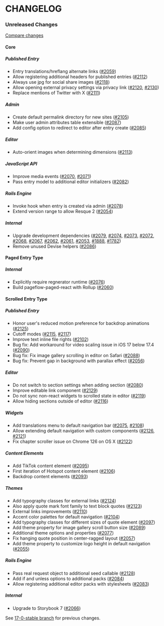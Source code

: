 # CHANGELOG

### Unreleased Changes

[Compare changes](https://github.com/codevise/pageflow/compare/17-0-stable...master)


#### Core

##### Published Entry

- Entry translations/hreflang alternate links
  ([#2059](https://github.com/codevise/pageflow/pull/2059))
- Allow registering additional headers for published entries
  ([#2112](https://github.com/codevise/pageflow/pull/2112))
- Always use jpg for social share images
  ([#2118](https://github.com/codevise/pageflow/pull/2118))
- Allow opening external privacy settings via privacy link
  ([#2120](https://github.com/codevise/pageflow/pull/2120),
   [#2130](https://github.com/codevise/pageflow/pull/2130))
- Replace mentions of Twitter with X
  ([#2111](https://github.com/codevise/pageflow/pull/2111))

##### Admin

- Create default permalink directory for new sites
  ([#2105](https://github.com/codevise/pageflow/pull/2105))
- Make user admin attributes table extensible
  ([#2087](https://github.com/codevise/pageflow/pull/2087))
- Add config option to redirect to editor after entry create
  ([#2085](https://github.com/codevise/pageflow/pull/2085))

##### Editor

- Auto-orient images when determining dimensions
  ([#2113](https://github.com/codevise/pageflow/pull/2113))

##### JavaScript API

- Improve media events
  ([#2070](https://github.com/codevise/pageflow/pull/2070),
   [#2071](https://github.com/codevise/pageflow/pull/2071))
- Pass entry model to additional editor initializers
  ([#2082](https://github.com/codevise/pageflow/pull/2082))

##### Rails Engine

- Invoke hook when entry is created via admin
  ([#2078](https://github.com/codevise/pageflow/pull/2078))
- Extend version range to allow Resque 2
  ([#2054](https://github.com/codevise/pageflow/pull/2054))

##### Internal

- Upgrade development dependencies
  ([#2079](https://github.com/codevise/pageflow/pull/2079),
   [#2074](https://github.com/codevise/pageflow/pull/2074),
   [#2073](https://github.com/codevise/pageflow/pull/2073),
   [#2072](https://github.com/codevise/pageflow/pull/2072),
   [#2068](https://github.com/codevise/pageflow/pull/2068),
   [#2067](https://github.com/codevise/pageflow/pull/2067),
   [#2062](https://github.com/codevise/pageflow/pull/2062),
   [#2061](https://github.com/codevise/pageflow/pull/2061),
   [#2053](https://github.com/codevise/pageflow/pull/2053),
   [#1888](https://github.com/codevise/pageflow/pull/1888),
   [#1782](https://github.com/codevise/pageflow/pull/1782))
- Remove unused Devise helpers
  ([#2086](https://github.com/codevise/pageflow/pull/2086))

#### Paged Entry Type

##### Internal

- Explicitly require regnerator runtime
  ([#2076](https://github.com/codevise/pageflow/pull/2076))
- Build pageflow-paged-react with Rollup
  ([#2060](https://github.com/codevise/pageflow/pull/2060))

#### Scrolled Entry Type

##### Published Entry

- Honor user's reduced motion preference for backdrop animations
  ([#2125](https://github.com/codevise/pageflow/pull/2125))
- Cutoff modes
  ([#2115](https://github.com/codevise/pageflow/pull/2115),
   [#2117](https://github.com/codevise/pageflow/pull/2117))
- Improve text inline file rights
  ([#2102](https://github.com/codevise/pageflow/pull/2102))
- Bug fix: Add workaround for video scaling issue in iOS 17 below 17.4
  ([#2090](https://github.com/codevise/pageflow/pull/2090))
- Bug fix: Fix image gallery scrolling in editor on Safari
  ([#2088](https://github.com/codevise/pageflow/pull/2088))
- Bug fix: Prevent gap in background with parallax effect
  ([#2056](https://github.com/codevise/pageflow/pull/2056))

##### Editor

- Do not switch to section settings when adding section
  ([#2080](https://github.com/codevise/pageflow/pull/2080))
- Improve editable link component
  ([#2129](https://github.com/codevise/pageflow/pull/2129))
- Do not sync non-react widgets to scrolled state in editor
  ([#2119](https://github.com/codevise/pageflow/pull/2119))
- Allow hiding sections outside of editor
  ([#2116](https://github.com/codevise/pageflow/pull/2116))

##### Widgets

- Add translations menu to default navigation bar
  ([#2075](https://github.com/codevise/pageflow/pull/2075),
   [#2108](https://github.com/codevise/pageflow/pull/2108))
- Allow extending default navigation with custom components
  ([#2126](https://github.com/codevise/pageflow/pull/2126),
   [#2121](https://github.com/codevise/pageflow/pull/2121))
- Fix chapter scroller issue on Chrome 126 on OS X
  ([#2122](https://github.com/codevise/pageflow/pull/2122))

##### Content Elements

- Add TikTok content element
  ([#2095](https://github.com/codevise/pageflow/pull/2095))
- First iteration of Hotspot content element
  ([#2106](https://github.com/codevise/pageflow/pull/2106))
- Backdrop content elements
  ([#2093](https://github.com/codevise/pageflow/pull/2093))

##### Themes

- Add typography classes for external links
  ([#2124](https://github.com/codevise/pageflow/pull/2124))
- Also apply quote mark font family to text block quotes
  ([#2123](https://github.com/codevise/pageflow/pull/2123))
- External links improvements
  ([#2110](https://github.com/codevise/pageflow/pull/2110))
- Accent color palettes for default navigation
  ([#2104](https://github.com/codevise/pageflow/pull/2104))
- Add typography classes for different sizes of quote element
  ([#2097](https://github.com/codevise/pageflow/pull/2097))
- Add theme property for image gallery scroll button size
  ([#2089](https://github.com/codevise/pageflow/pull/2089))
- Additional theme options and properties
  ([#2077](https://github.com/codevise/pageflow/pull/2077))
- Fix hanging quote position in center-ragged layout
  ([#2057](https://github.com/codevise/pageflow/pull/2057))
- Add theme property to customize logo height in default navigation
  ([#2055](https://github.com/codevise/pageflow/pull/2055))

##### Rails Engine

- Pass real request object to additional seed callable
  ([#2128](https://github.com/codevise/pageflow/pull/2128))
- Add if and unless options to additional packs
  ([#2084](https://github.com/codevise/pageflow/pull/2084))
- Allow registering additional editor packs with stylesheets
  ([#2083](https://github.com/codevise/pageflow/pull/2083))

##### Internal

- Upgrade to Storybook 7
  ([#2066](https://github.com/codevise/pageflow/pull/2066))

See
[17-0-stable branch](https://github.com/codevise/pageflow/blob/17-0-stable/CHANGELOG.md)
for previous changes.

